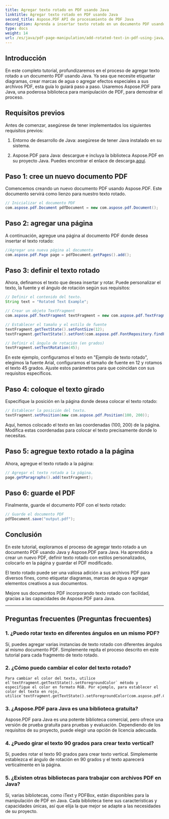 ```yaml
---
title: Agregar texto rotado en PDF usando Java
linktitle: Agregar texto rotado en PDF usando Java
second_title: Aspose.PDF API de procesamiento de PDF Java
description: Aprenda a insertar texto rotado en un documento PDF usando Java. Siga esta guía detallada paso a paso con ejemplos de código para mejorar sus archivos PDF con texto rotado.
type: docs
weight: 14
url: /es/java/pdf-page-manipulation/add-rotated-text-in-pdf-using-java/
---
```


## Introducción

En este completo tutorial, profundizaremos en el proceso de agregar texto rotado a un documento PDF usando Java. Ya sea que necesite etiquetar diagramas, crear marcas de agua o agregar efectos especiales a sus archivos PDF, esta guía lo guiará paso a paso. Usaremos Aspose.PDF para Java, una poderosa biblioteca para manipulación de PDF, para demostrar el proceso.

## Requisitos previos

Antes de comenzar, asegúrese de tener implementados los siguientes requisitos previos:

1. Entorno de desarrollo de Java: asegúrese de tener Java instalado en su sistema.

2.  Aspose.PDF para Java: descargue e incluya la biblioteca Aspose.PDF en su proyecto Java. Puedes encontrar el enlace de descarga.[aquí](https://releases.aspose.com/pdf/java/).

## Paso 1: cree un nuevo documento PDF

Comencemos creando un nuevo documento PDF usando Aspose.PDF. Este documento servirá como lienzo para nuestro texto rotado.

```java
// Inicializar el documento PDF
com.aspose.pdf.Document pdfDocument = new com.aspose.pdf.Document();
```

## Paso 2: agregar una página

A continuación, agregue una página al documento PDF donde desea insertar el texto rotado:

```java
//Agregar una nueva página al documento
com.aspose.pdf.Page page = pdfDocument.getPages().add();
```

## Paso 3: definir el texto rotado

Ahora, definamos el texto que desea insertar y rotar. Puede personalizar el texto, la fuente y el ángulo de rotación según sus requisitos:

```java
// Definir el contenido del texto.
String text = "Rotated Text Example";

// Crear un objeto TextFragment
com.aspose.pdf.TextFragment textFragment = new com.aspose.pdf.TextFragment(text);

// Establecer el tamaño y el estilo de fuente
textFragment.getTextState().setFontSize(12);
textFragment.getTextState().setFont(com.aspose.pdf.FontRepository.findFont("Arial"));

// Definir el ángulo de rotación (en grados)
textFragment.setTextRotation(45);
```

En este ejemplo, configuramos el texto en "Ejemplo de texto rotado", elegimos la fuente Arial, configuramos el tamaño de fuente en 12 y rotamos el texto 45 grados. Ajuste estos parámetros para que coincidan con sus requisitos específicos.

## Paso 4: coloque el texto girado

Especifique la posición en la página donde desea colocar el texto rotado:

```java
// Establecer la posición del texto.
textFragment.setPosition(new com.aspose.pdf.Position(100, 200));
```

Aquí, hemos colocado el texto en las coordenadas (100, 200) de la página. Modifica estas coordenadas para colocar el texto precisamente donde lo necesitas.

## Paso 5: agregue texto rotado a la página

Ahora, agregue el texto rotado a la página:

```java
// Agregar el texto rotado a la página.
page.getParagraphs().add(textFragment);
```

## Paso 6: guarde el PDF

Finalmente, guarde el documento PDF con el texto rotado:

```java
// Guarde el documento PDF
pdfDocument.save("output.pdf");
```

## Conclusión

En este tutorial, exploramos el proceso de agregar texto rotado a un documento PDF usando Java y Aspose.PDF para Java. Ha aprendido a crear un nuevo PDF, definir texto rotado con estilos personalizados, colocarlo en la página y guardar el PDF modificado.

El texto rotado puede ser una valiosa adición a sus archivos PDF para diversos fines, como etiquetar diagramas, marcas de agua o agregar elementos creativos a sus documentos.

Mejore sus documentos PDF incorporando texto rotado con facilidad, gracias a las capacidades de Aspose.PDF para Java.

---

## Preguntas frecuentes (Preguntas frecuentes)

### 1. ¿Puedo rotar texto en diferentes ángulos en un mismo PDF?
   Sí, puedes agregar varias instancias de texto rotado con diferentes ángulos al mismo documento PDF. Simplemente repita el proceso descrito en este tutorial para cada fragmento de texto rotado.

### 2. ¿Cómo puedo cambiar el color del texto rotado?
    Para cambiar el color del texto, utilice el`textFragment.getTextState().setForegroundColor` método y especifique el color en formato RGB. Por ejemplo, para establecer el color del texto en rojo, utilice`textFragment.getTextState().setForegroundColor(com.aspose.pdf.Color.getRed());`.

### 3. ¿Aspose.PDF para Java es una biblioteca gratuita?
   Aspose.PDF para Java es una potente biblioteca comercial, pero ofrece una versión de prueba gratuita para pruebas y evaluación. Dependiendo de los requisitos de su proyecto, puede elegir una opción de licencia adecuada.

### 4. ¿Puedo girar el texto 90 grados para crear texto vertical?
   Sí, puedes rotar el texto 90 grados para crear texto vertical. Simplemente establezca el ángulo de rotación en 90 grados y el texto aparecerá verticalmente en la página.

### 5. ¿Existen otras bibliotecas para trabajar con archivos PDF en Java?
   Sí, varias bibliotecas, como iText y PDFBox, están disponibles para la manipulación de PDF en Java. Cada biblioteca tiene sus características y capacidades únicas, así que elija la que mejor se adapte a las necesidades de su proyecto.